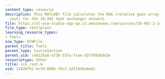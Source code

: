 ```yaml
---
content_type: resource
description: This MATLAB? file calculates the RGA (relative gain array) and DC (disturbance
  cost) for the 10.492 heat exchanger network.
file: https://ol-ocw-studio-app-qa.s3.amazonaws.com/courses/10-492-1-integrated-chemical-engineering-topics-i-process-control-by-design-fall-2004/11438f916c39009b76c31df2056a4eb2_ice_root.m
file_type: text/plain
learning_resource_types:
- Tools
ocw_type: OCWFile
parent_title: Tools
parent_type: CourseSection
parent_uid: ce8135a8-a730-53fa-fcae-d3ff8910dd3e
resourcetype: Other
title: ice_root.m
uid: 11438f91-6c39-009b-76c3-1df2056a4eb2
---
```

